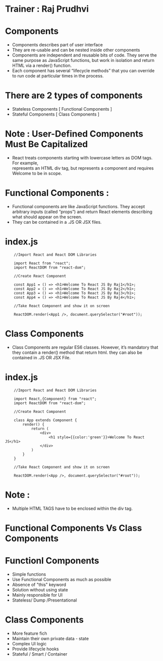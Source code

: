 # Trainer : Raj Prudhvi
# Components
* Components describes part of user interface
* They are re-usable and can be nested inside other components
* Components are independent and reusable bits of code. They serve the same purpose as JavaScript functions, but work in 
  isolation and return HTML via a render() function.
* Each component has several “lifecycle methods” that you can override to run code at particular times in the process.

# There are 2 types of components
* Stateless Components [ Functional Components ]
* Stateful Components  [ Class Components ]

# Note : User-Defined Components Must Be Capitalized

* React treats components starting with lowercase letters as DOM tags. For example, <div /> represents an HTML div tag, but <Welcome /> represents a component and requires Welcome to be in scope.


# Functional Components :

* Functional components are like JavaScript functions. They accept arbitrary inputs (called “props”) and return React elements describing what should appear on the screen.
* They can be contained in a .JS OR JSX files.

# index.js

        //Import React and React DOM Libraries

        import React from "react";
        import ReactDOM from "react-dom";

        //Create React Component

        const App1 = () => <h1>Welcome To React JS By Raj1</h1>;
        const App2 = () => <h1>Welcome To React JS By Raj2</h1>;
        const App3 = () => <h1>Welcome To React JS By Raj3</h1>;
        const App4 = () => <h1>Welcome To React JS By Raj4</h1>;

        //Take React Component and show it on screen

        ReactDOM.render(<App1 />, document.querySelector("#root"));

# Class Components 

* Class Components are regular ES6 classes. However, it’s mandatory that they contain a render() method that return html. they can also be contained in .JS OR JSX File.

# index.js

        //Import React and React DOM Libraries

        import React,{Component} from "react";
        import ReactDOM from "react-dom";

        //Create React Component

        class App extends Component {
            render() {
                return (
                    <div>
                        <h1 style={{color:'green'}}>Welcome To React JS</h1>       
                    </div>
                )
            }
        }

        //Take React Component and show it on screen

        ReactDOM.render(<App />, document.querySelector("#root"));
        
# Note :
* Multiple HTML TAGS have to be enclosed within the div tag.
  
# Functional Components Vs Class Components
# Functionl Components
 * Simple functions
 * Use  Functional Components as much as possible
 * Absence of "this" keyword
 * Solution without using state
 * Mainly responsible for UI
 * Stateless/ Dump /Presentational
 
# Class Components

* More feature fich
* Maintain their own private data - state
* Complex UI logic
* Provide lifecycle hooks
* Stateful / Smart / Container
 
 
 
 
 
 
 
 
  
  



